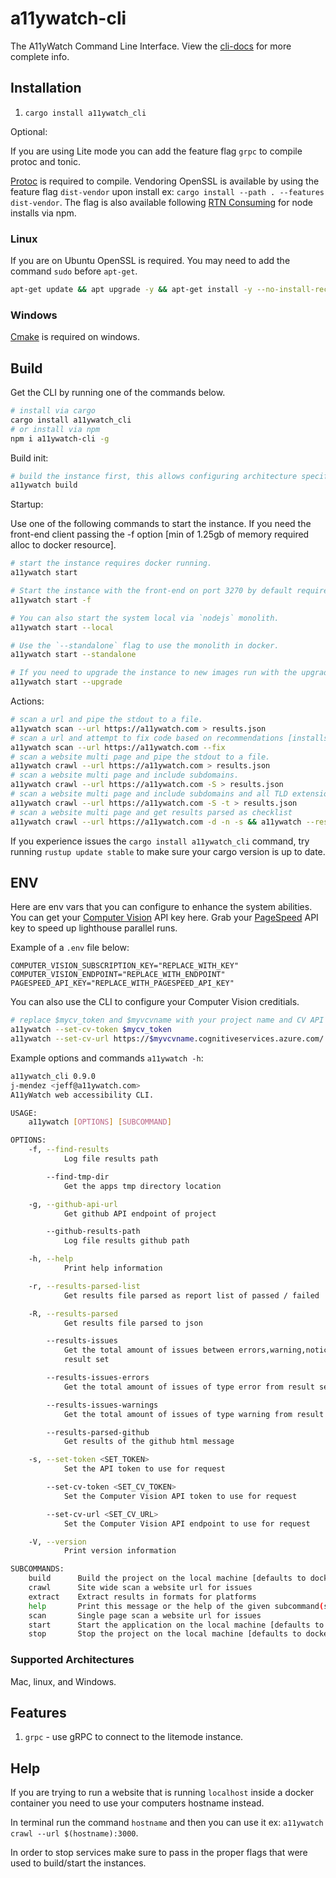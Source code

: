 # a11ywatch-cli

The A11yWatch Command Line Interface. View the [cli-docs](https://docs.a11ywatch.com/documentation/cli/) for more complete info.

## Installation

1. `cargo install a11ywatch_cli`

Optional:

If you are using Lite mode you can add the feature flag `grpc` to compile protoc and tonic.

[Protoc](https://grpc.io/docs/protoc-installation/) is required to compile. Vendoring OpenSSL is available by using the feature flag `dist-vendor` upon install ex: `cargo install --path . --features dist-vendor`. The flag is also available following [RTN Consuming](https://github.com/a11ywatch/rust-to-npm) for node installs via npm.

### Linux

If you are on Ubuntu OpenSSL is required. 
You may need to add the command `sudo` before `apt-get`.

```sh
apt-get update && apt upgrade -y && apt-get install -y --no-install-recommends build-essential gcc cmake libc6 libssl-dev pkg-config
```

### Windows

[Cmake](https://cmake.org/) is required on windows.

## Build

Get the CLI by running one of the commands below.

```sh
# install via cargo
cargo install a11ywatch_cli
# or install via npm
npm i a11ywatch-cli -g
```

Build init:

```sh
# build the instance first, this allows configuring architecture specifics like apple m1 chips.
a11ywatch build
```

Startup:

Use one of the following commands to start the instance. If you need the front-end client passing the -f option [min of 1.25gb of memory required alloc to docker resource].


```sh
# start the instance requires docker running.
a11ywatch start
```

```sh
# Start the instance with the front-end on port 3270 by default requires docker running..
a11ywatch start -f
```

```sh
# You can also start the system local via `nodejs` monolith.
a11ywatch start --local
```

```sh
# Use the `--standalone` flag to use the monolith in docker.
a11ywatch start --standalone
```

```sh
# If you need to upgrade the instance to new images run with the upgrade flag - can also be used with the build command.
a11ywatch start --upgrade
```

Actions:

```sh
# scan a url and pipe the stdout to a file.
a11ywatch scan --url https://a11ywatch.com > results.json
# scan a url and attempt to fix code based on recommendations [installs the fast ripgrep crate for search].
a11ywatch scan --url https://a11ywatch.com --fix
# scan a website multi page and pipe the stdout to a file.
a11ywatch crawl --url https://a11ywatch.com > results.json
# scan a website multi page and include subdomains.
a11ywatch crawl --url https://a11ywatch.com -S > results.json
# scan a website multi page and include subdomains and all TLD extensions.
a11ywatch crawl --url https://a11ywatch.com -S -t > results.json
# scan a website multi page and get results parsed as checklist
a11ywatch crawl --url https://a11ywatch.com -d -n -s && a11ywatch --results-parsed-list
```

If you experience issues the `cargo install a11ywatch_cli` command, try running `rustup update stable` to make sure your cargo version is up to date.

## ENV

Here are env vars that you can configure to enhance the system abilities.
You can get your [Computer Vision](https://azure.microsoft.com/en-us/services/cognitive-services/computer-vision/) API key here.
Grab your [PageSpeed](https://developers.google.com/speed/docs/insights/v5/get-started#APIKey) API key to speed up lighthouse parallel runs.

Example of a `.env` file below:

```
COMPUTER_VISION_SUBSCRIPTION_KEY="REPLACE_WITH_KEY"
COMPUTER_VISION_ENDPOINT="REPLACE_WITH_ENDPOINT"
PAGESPEED_API_KEY="REPLACE_WITH_PAGESPEED_API_KEY"
```

You can also use the CLI to configure your Computer Vision creditials.

```sh
# replace $mycv_token and $myvcvname with your project name and CV API url
a11ywatch --set-cv-token $mycv_token
a11ywatch --set-cv-url https://$myvcvname.cognitiveservices.azure.com/
```

Example options and commands `a11ywatch -h`:

```sh
a11ywatch_cli 0.9.0
j-mendez <jeff@a11ywatch.com>
A11yWatch web accessibility CLI.

USAGE:
    a11ywatch [OPTIONS] [SUBCOMMAND]

OPTIONS:
    -f, --find-results
            Log file results path

        --find-tmp-dir
            Get the apps tmp directory location

    -g, --github-api-url
            Get github API endpoint of project

        --github-results-path
            Log file results github path

    -h, --help
            Print help information

    -r, --results-parsed-list
            Get results file parsed as report list of passed / failed

    -R, --results-parsed
            Get results file parsed to json

        --results-issues
            Get the total amount of issues between errors,warning,notice that occurred for the
            result set

        --results-issues-errors
            Get the total amount of issues of type error from result set

        --results-issues-warnings
            Get the total amount of issues of type warning from result set

        --results-parsed-github
            Get results of the github html message

    -s, --set-token <SET_TOKEN>
            Set the API token to use for request

        --set-cv-token <SET_CV_TOKEN>
            Set the Computer Vision API token to use for request

        --set-cv-url <SET_CV_URL>
            Set the Computer Vision API endpoint to use for request

    -V, --version
            Print version information

SUBCOMMANDS:
    build      Build the project on the local machine [defaults to docker runtime]
    crawl      Site wide scan a website url for issues
    extract    Extract results in formats for platforms
    help       Print this message or the help of the given subcommand(s)
    scan       Single page scan a website url for issues
    start      Start the application on the local machine [defaults to docker runtime]
    stop       Stop the project on the local machine [defaults to docker runtime]
```

### Supported Architectures

Mac, linux, and Windows.

## Features

1. `grpc` - use gRPC to connect to the litemode instance.

## Help

If you are trying to run a website that is running `localhost` inside a docker container you need to use your computers hostname instead.

In terminal run the command `hostname` and then you can use it ex: `a11ywatch crawl --url $(hostname):3000`.

In order to stop services make sure to pass in the proper flags that were used to build/start the instances. 